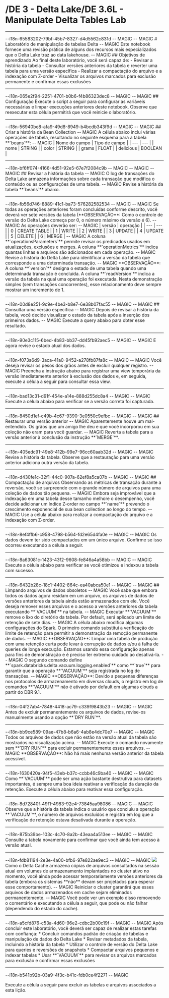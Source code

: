 # /DE 3 - Delta Lake/DE 3.6L - Manipulate Delta Tables Lab
<hr>--i18n-65583202-79bf-45b7-8327-d4d5562c831d
-- MAGIC
-- MAGIC
# Laboratório de manipulação de tabelas Delta
-- MAGIC
Este notebook fornece uma revisão prática de alguns dos recursos mais especializados que o Delta Lake traz ao data lakehouse.
-- MAGIC
## Objetivos de aprendizado
Ao final deste laboratório, você será capaz de:
- Revisar a história da tabela
- Consultar versões anteriores da tabela e reverter uma tabela para uma versão específica
- Realizar a compactação do arquivo e a indexação com Z-order
- Visualizar os arquivos marcados para exclusão permanente e confirmar essas exclusões

<hr>--i18n-065e2f94-2251-4701-b0b6-f4b86323dec8
-- MAGIC
-- MAGIC
## Configuração
Execute o script a seguir para configurar as variáveis necessárias e limpar execuções anteriores deste notebook. Observe que reexecutar esta célula permitirá que você reinicie o laboratório.

<hr>--i18n-56940be8-afa9-49d8-8949-b4bcdb343f9d
-- MAGIC
-- MAGIC
## Criar a história da Bean Collection
-- MAGIC
A célula abaixo inclui várias operações de tabela, resultando no seguinte esquema para a tabela **`beans`**:
-- MAGIC
| Nome do campo | Tipo de campo |
| --- | --- |
| nome | STRING |
| color | STRING |
| grams | FLOAT |
| delicious | BOOLEAN |

<hr>--i18n-bf6ff074-4166-4d51-92e5-67e7f2084c9b
-- MAGIC
-- MAGIC
-- MAGIC
## Revisar a história da tabela
-- MAGIC
O log de transações do Delta Lake armazena informações sobre cada transação que modifica o conteúdo ou as configurações de uma tabela.
-- MAGIC
Revise a história da tabela **`beans`** abaixo.

<hr>--i18n-fb56d746-8889-41c1-ba73-576282582534
-- MAGIC
-- MAGIC
Se todas as operações anteriores foram concluídas conforme descrito, você deverá ver sete versões da tabela (**OBSERVAÇÃO**: Como o controle de versão do Delta Lake começa por 0, o número máximo da versão é 6).
-- MAGIC
As operações deverão ser:
-- MAGIC
| versão | operação |
| --- | --- |
| 0 | CREATE TABLE |
| 1 | WRITE |
| 2 | WRITE |
| 3 | UPDATE |
| 4 | UPDATE |
| 5 | DELETE |
| 6 | MERGE |
-- MAGIC
A coluna **`operationsParameters`** permite revisar os predicados usados em atualizações, exclusões e merges. A coluna **`operationMetrics`** indica quantas linhas e arquivos são adicionados em cada operação.
-- MAGIC
Revise a história do Delta Lake para identificar a versão da tabela que corresponde a uma determinada transação.
-- MAGIC
**OBSERVAÇÃO**: A coluna **`version`** designa o estado de uma tabela quando uma determinada transação é concluída. A coluna **`readVersion`** indica a versão da tabela na qual uma operação foi executada. Nesta demonstração simples (sem transações concorrentes), esse relacionamento deve sempre mostrar um incremento de 1.

<hr>--i18n-00d8e251-9c9e-4be3-b8e7-6e38b07fac55
-- MAGIC
-- MAGIC
## Consultar uma versão específica
-- MAGIC
Depois de revisar a história da tabela, você decide visualizar o estado da tabela após a inserção dos primeiros dados.
-- MAGIC
Execute a query abaixo para obter esse resultado.

<hr>--i18n-90e3c115-6bed-4b83-bb37-dd45fb92aec5
-- MAGIC
-- MAGIC
E agora revise o estado atual dos dados.

<hr>--i18n-f073a6d9-3aca-41a0-9452-a278fb87fa8c
-- MAGIC
-- MAGIC
Você deseja revisar os pesos dos grãos antes de excluir qualquer registro.
-- MAGIC
Preencha a instrução abaixo para registrar uma view temporária da versão imediatamente anterior à exclusão dos dados e, em seguida, execute a célula a seguir para consultar essa view.

<hr>--i18n-bad13c31-d91f-454e-a14e-888d255dc8a4
-- MAGIC
-- MAGIC
Execute a célula abaixo para verificar se a versão correta foi capturada.

<hr>--i18n-8450d1ef-c49b-4c67-9390-3e0550c9efbc
-- MAGIC
-- MAGIC
## Restaurar uma versão anterior
-- MAGIC
Aparentemente houve um mal-entendido. Os grãos que um amigo lhe deu e que você incorporou em sua coleção não eram para você guardar.
-- MAGIC
Reverta a tabela para a versão anterior à conclusão da instrução **`MERGE`**.

<hr>--i18n-405edc91-49e8-412b-99e7-96cc60aab32d
-- MAGIC
-- MAGIC
Revise a história da tabela. Observe que a restauração para uma versão anterior adiciona outra versão da tabela.

<hr>--i18n-d430fe1c-32f1-44c0-907a-62ef8a5ca07b
-- MAGIC
-- MAGIC
## Compactação de arquivos
Observando as métricas de transação durante a reversão, você se surpreende com o grande número de arquivos para uma coleção de dados tão pequena.
-- MAGIC
Embora seja improvável que a indexação em uma tabela desse tamanho melhore o desempenho, você decide adicionar um índice Z-order no campo **`name`** prevendo o crescimento exponencial de sua bean collection ao longo do tempo.
-- MAGIC
Use a célula abaixo para realizar a compactação do arquivo e a indexação com Z-order.

<hr>--i18n-8ef4ffb6-c958-4798-b564-fd2e65d4fa0e
-- MAGIC
-- MAGIC
Os dados devem ter sido compactados em um único arquivo. Confirme se isso ocorreu executando a célula a seguir.

<hr>--i18n-8a63081c-1423-43f2-9608-fe846a4a58bb
-- MAGIC
-- MAGIC
Execute a célula abaixo para verificar se você otimizou e indexou a tabela com sucesso.

<hr>--i18n-6432b28c-18c1-4402-864c-ea40abca50e1
-- MAGIC
-- MAGIC
## Limpando arquivos de dados obsoletos
-- MAGIC
Você sabe que embora todos os dados agora residam em um arquivo, os arquivos de dados de versões anteriores da tabela ainda estão armazenados com ele. Você deseja remover esses arquivos e o acesso a versões anteriores da tabela executando **`VACUUM`** na tabela.
-- MAGIC
Executar **`VACUUM`** remove o lixo do diretório da tabela. Por default, será aplicado um limite de retenção de sete dias.
-- MAGIC
A célula abaixo modifica algumas configurações do Spark. O primeiro comando substitui a verificação do limite de retenção para permitir a demonstração da remoção permanente de dados. 
-- MAGIC
**OBSERVAÇÃO**: Limpar uma tabela de produção com uma retenção curta pode levar à corrupção de dados e/ou à falha de queries de longa execução. Estamos usando essa configuração apenas para fins de demonstração e é preciso ter extremo cuidado ao desativá-la.
-- MAGIC
O segundo comando define **`spark.databricks.delta.vacuum.logging.enabled`** como **`true`** para garantir que a operação **`VACUUM`** seja registrada no log de transações.
-- MAGIC
**OBSERVAÇÃO**: Devido a pequenas diferenças nos protocolos de armazenamento em diversas clouds, o registro em log de comandos **`VACUUM`** não é ativado por default em algumas clouds a partir do DBR 9.1.

<hr>--i18n-04f27ab4-7848-4418-ac79-c339f9843b23
-- MAGIC
-- MAGIC
Antes de excluir permanentemente os arquivos de dados, revise-os manualmente usando a opção **`DRY RUN`**.

<hr>--i18n-bb9ce589-09ae-47b8-b6a6-4ab8e4dc70e7
-- MAGIC
-- MAGIC
Todos os arquivos de dados que não estão na versão atual da tabela são mostrados na visualização acima.
-- MAGIC
Execute o comando novamente sem **`DRY RUN`** para excluir permanentemente esses arquivos.
-- MAGIC
**OBSERVAÇÃO**: Não há mais nenhuma versão anterior da tabela acessível.

<hr>--i18n-1630420a-94f5-43eb-b37c-ccbb46c9ba40
-- MAGIC
-- MAGIC
Como **`VACUUM`** pode ser uma ação bastante destrutiva para datasets importantes, é sempre uma boa ideia reativar a verificação da duração da retenção. Execute a célula abaixo para reativar essa configuração.

<hr>--i18n-8d72840f-49f1-4983-92e4-73845aa98086
-- MAGIC
-- MAGIC
Observe que a história da tabela indica o usuário que concluiu a operação **`VACUUM`**, o número de arquivos excluídos e registra em log que a verificação de retenção estava desativada durante a operação.

<hr>--i18n-875b39be-103c-4c70-8a2b-43eaa4a513ee
-- MAGIC
-- MAGIC
Consulte a tabela novamente para confirmar que você ainda tem acesso à versão atual.

<hr>--i18n-fdb81194-2e3e-4a00-bfb6-97e822ae9ec3
-- MAGIC
-- MAGIC
<img src="https://files.training.databricks.com/images/icon_warn_32.png"> Como o Delta Cache armazena cópias de arquivos consultados na sessão atual em volumes de armazenamento implantados no cluster ativo no momento, você ainda pode acessar temporariamente versões anteriores da tabela (embora os sistemas **não** devam ser projetados para esperar esse comportamento). 
-- MAGIC
Reiniciar o cluster garantirá que esses arquivos de dados armazenados em cache sejam eliminados permanentemente.
-- MAGIC
Você pode ver um exemplo disso removendo o comentário e executando a célula a seguir, que pode ou não falhar
(dependendo do estado do cache).

<hr>--i18n-a5cfd876-c53a-4d60-96e2-cdbc2b00c19f
-- MAGIC
-- MAGIC
Após concluir este laboratório, você deverá ser capaz de realizar estas tarefas com confiança:
* Concluir comandos padrão de criação de tabelas e manipulação de dados do Delta Lake
* Revisar metadados da tabela, incluindo a história da tabela
* Utilizar o controle de versão do Delta Lake para queries e reversões de snapshots
* Compactar arquivos pequenos e indexar tabelas
* Usar **`VACUUM`** para revisar os arquivos marcados para exclusão e confirmar essas exclusões

<hr>--i18n-b541b92b-03a9-4f3c-b41c-fdb0ce4f2271
-- MAGIC
 
Execute a célula a seguir para excluir as tabelas e arquivos associados a esta lição.

